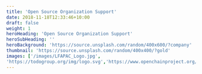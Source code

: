 ```yaml
---
title: 'Open Source Organization Support'
date: 2018-11-18T12:33:46+10:00
draft: false
weight: 1
heroHeading: 'Open Source Organization Support'
heroSubHeading: ''
heroBackground: 'https://source.unsplash.com/random/400x600/?company'
thumbnail: 'https://source.unsplash.com/random/400x400/?gold'
images: ['/images/LFAPAC_Logo.jpg', 
'https://todogroup.org/img/logo.svg','https://www.openchainproject.org/wp-content/uploads/sites/15/2019/10/openchain-hztl-color-01.svg','https://chaoss.community/wp-content/uploads/2022/08/chaoss-white-2.png','images/x-lab.jpeg','images/trust-os.jpg']
---
```


